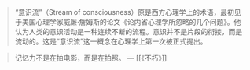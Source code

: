 > “意识流”（Stream of consciousness）原是西方心理学上的术语，最初见于美国心理学家威廉·詹姆斯的论文《论内省心理学所忽略的几个问题》。他认为人类的意识活动是一种连续不断的流程。意识并不是片段的衔接，而是流动的。这是“意识流”这一概念在心理学上第一次被正式提出。


> 记忆力不是在拍电影，而是在拍照。 — [[《不朽》]]

